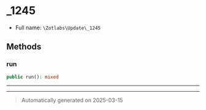
# _1245





* Full name: `\Zotlabs\Update\_1245`




## Methods


### run



```php
public run(): mixed
```












***


***
> Automatically generated on 2025-03-15
